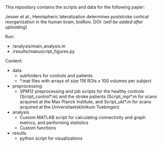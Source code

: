 This repository contains the scripts and data for the following paper:

Jesser et al., Hemispheric lateralization determines poststroke cortical reorganization in the human brain, bioRxiv. DOI: (*will be added after uploading*)

Run:
- /analysis/main_analysis.m
- /results/manuscript_figures.py

Content:
- data
  - subfolders for controls and patients
  - *.mat files with arrays of size 116 ROIs x 100 volumes per subject
- preprocessing
  - SPM12 preprocessing and job scripts for the healthy controls (Script\_control\*.m) and the stroke patients (Script\_mpi\*.m for scans acquired at the Max Planck Institute, and Script_ukt*.m for scans acquired at the Universitaetsklinikum Tuebingen)
 - analysis
   - Custom MATLAB script for calculating connectivity and graph metrics, and performing statistics
   - Custom functions
 - results
   - python script for visualizations
